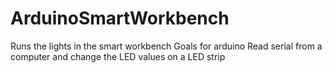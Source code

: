 # ArduinoSmartWorkbench
Runs the lights in the smart workbench
Goals for arduino
Read serial from a computer and change the LED values on a LED strip
